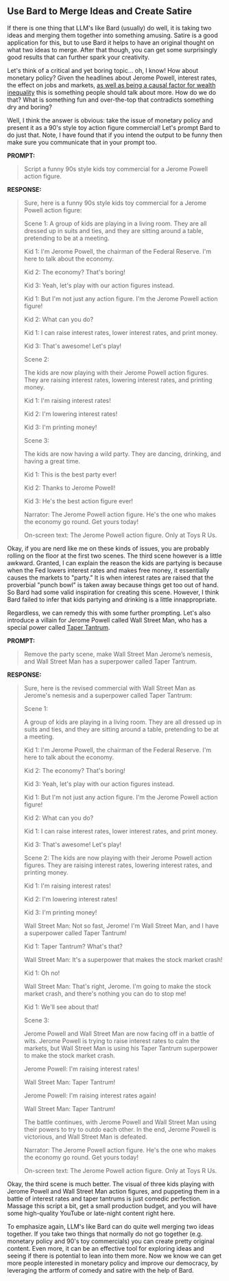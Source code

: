 ## Use Bard to Merge Ideas and Create Satire 

If there is one thing that LLM's like Bard (usually) do well, it is taking two ideas and merging them together into something amusing. Satire is a good application for this, but to use Bard it helps to have an original thought on what two ideas to merge. After that though, you can get some surprisingly good results that can further spark your creativity. 

Let's think of a critical and yet boring topic... oh, I know! How about monetary policy? Given the headlines about Jerome Powell, interest rates, the effect on jobs and markets, [as well as being a causal factor for wealth inequality](https://www.youtube.com/watch?v=EpMLAQbSYAw) this is something people should talk about more. How do we do that? What is something fun and over-the-top that contradicts something dry and boring? 

Well, I think the answer is obvious: take the issue of monetary policy and present it as a 90's style toy action figure commercial! Let's prompt Bard to do just that. Note, I have found that if you intend the output to be funny then make sure you communicate that in your prompt too. 

**PROMPT:**

> Script a funny 90s style kids toy commercial for a Jerome Powell action figure.

**RESPONSE:**

>Sure, here is a funny 90s style kids toy commercial for a Jerome Powell action figure:
>
>Scene 1:
>A group of kids are playing in a living room. They are all dressed up in suits and ties, and they are sitting around a table, pretending to be at a meeting.
>
>Kid 1: I'm Jerome Powell, the chairman of the Federal Reserve. I'm here to talk about the economy.
>
>Kid 2: The economy? That's boring!
>
>Kid 3: Yeah, let's play with our action figures instead.
>
>Kid 1: But I'm not just any action figure. I'm the Jerome Powell action figure!
>
>Kid 2: What can you do?
>
>Kid 1: I can raise interest rates, lower interest rates, and print money.
>
>Kid 3: That's awesome! Let's play!
>
>Scene 2:
>
>The kids are now playing with their Jerome Powell action figures. They are raising interest rates, lowering interest rates, and printing money.
>
>Kid 1: I'm raising interest rates!
>
>Kid 2: I'm lowering interest rates!
>
>Kid 3: I'm printing money!
>
>Scene 3:
>
>The kids are now having a wild party. They are dancing, drinking, and having a great time.
>
>Kid 1: This is the best party ever!
>
>Kid 2: Thanks to Jerome Powell!
>
>Kid 3: He's the best action figure ever!
>
>Narrator: The Jerome Powell action figure. He's the one who makes the economy go round. Get yours today!
>
>On-screen text: The Jerome Powell action figure. Only at Toys R Us.

Okay, if you are nerd like me on these kinds of issues, you are probably rolling on the floor at the first two scenes. The third scene however is a little awkward. Granted, I can explain the reason the kids are partying is because when the Fed lowers interest rates and makes free money, it essentially causes the markets to "party." It is when interest rates are raised that the proverbial "punch bowl" is taken away because things get too out of hand. So Bard had some valid inspiration for creating this scene. However, I think Bard failed to infer that kids partying and drinking is a little innappropriate. 

Regardless, we can remedy this with some further prompting. Let's also introduce a villain for Jerome Powell called Wall Street Man, who has a special power called [Taper Tantrum](https://www.investopedia.com/terms/t/taper-tantrum.asp). 

**PROMPT:**

>Remove the party scene, make Wall Street Man Jerome’s nemesis, and Wall Street Man has a superpower called Taper Tantrum.

**RESPONSE:**

>Sure, here is the revised commercial with Wall Street Man as Jerome's nemesis and a superpower called Taper Tantrum:
>
>Scene 1:
>
>A group of kids are playing in a living room. They are all dressed up in suits and ties, and they are sitting around a table, pretending to be at a meeting.
>
>Kid 1: I'm Jerome Powell, the chairman of the Federal Reserve. I'm here to talk about the economy.
>
>Kid 2: The economy? That's boring!
>
>Kid 3: Yeah, let's play with our action figures instead.
>
>Kid 1: But I'm not just any action figure. I'm the Jerome Powell action figure!
>
>Kid 2: What can you do?
>
>Kid 1: I can raise interest rates, lower interest rates, and print money.
>
>Kid 3: That's awesome! Let's play!
>
>Scene 2:
>The kids are now playing with their Jerome Powell action figures. They are raising interest rates, lowering interest rates, and printing money.
>
>Kid 1: I'm raising interest rates!
>
>Kid 2: I'm lowering interest rates!
>
>Kid 3: I'm printing money!
>
>Wall Street Man: Not so fast, Jerome! I'm Wall Street Man, and I have a superpower called Taper Tantrum!
>
>Kid 1: Taper Tantrum? What's that?
>
>Wall Street Man: It's a superpower that makes the stock market crash!
>
>Kid 1: Oh no!
>
>Wall Street Man: That's right, Jerome. I'm going to make the stock market crash, and there's nothing you can do to stop me!
>
>Kid 1: We'll see about that!
>
>Scene 3:
>
>Jerome Powell and Wall Street Man are now facing off in a battle of wits. Jerome Powell is trying to raise interest rates to calm the markets, but Wall Street Man is using his Taper Tantrum superpower to make the stock market crash.
>
>Jerome Powell: I'm raising interest rates!
>
>Wall Street Man: Taper Tantrum!
>
>Jerome Powell: I'm raising interest rates again!
>
>Wall Street Man: Taper Tantrum!
>
>The battle continues, with Jerome Powell and Wall Street Man using their powers to try to outdo each other. In the end, Jerome Powell is victorious, and Wall Street Man is defeated.
>
>Narrator: The Jerome Powell action figure. He's the one who makes the economy go round. Get yours today!
>
>On-screen text: The Jerome Powell action figure. Only at Toys R Us.

Okay, the third scene is much better. The visual of three kids playing with Jerome Powell and Wall Street Man action figures, and puppeting them in a battle of interest rates and taper tantrums is just comedic perfection. Massage this script a bit, get a small production budget, and you will have some high-quality YouTube or late-night content right here. 

To emphasize again, LLM's like Bard can do quite well merging two ideas together. If you take two things that normally do not go together (e.g. monetary policy and 90's toy commercials) you can create pretty original content. Even more, it can be an effective tool for exploring ideas and seeing if there is potential to lean into them more. Now we know we can get more people interested in monetary policy and improve our democracy, by leveraging the artform of comedy and satire with the help of Bard. 
